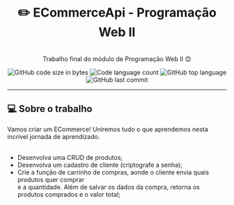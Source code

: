 <h1 align="center">
	✏️ ECommerceApi - Programação Web II
</h1>

<p align="center"><br>
Trabalho final do módulo de Programação Web II 😊<br>
</p>

<p align="center">
	<img alt="GitHub code size in bytes" src="https://img.shields.io/github/languages/code-size/rafaelabdm/JS-TS-Exercises?color=lightblue" />
	<img alt="Code language count" src="https://img.shields.io/github/languages/count/rafaelabdm/JS-TS-Exercises?color=yellow" />
	<img alt="GitHub top language" src="https://img.shields.io/github/languages/top/rafaelabdm/JS-TS-Exercises?color=blue" />
	<img alt="GitHub last commit" src="https://img.shields.io/github/last-commit/rafaelabdm/JS-TS-Exercises?color=green" />
</p>

---

<h2>💻 Sobre o trabalho </h2>

Vamos criar um ECommerce! Uniremos tudo o que aprendemos nesta incrível jornada de aprendizado.<br>
<br>
- Desenvolva uma CRUD de produtos;<br>
- Desenvolva um cadastro de cliente (criptografe a senha);<br>
- Crie a função de carrinho de compras, aonde o cliente envia quais produtos quer comprar<br>
e a quantidade. Além de salvar os dados da compra, retorna os produtos comprados e o valor total;<br>
